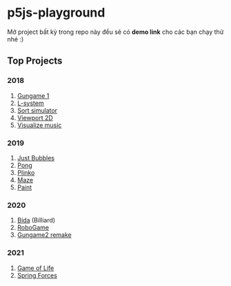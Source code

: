 # p5js-playground

Mở project bất kỳ trong repo này đều sẽ có **demo link** cho các bạn chạy thử nhé :)

## Top Projects

### 2018
1. [Gungame 1](./2018/gungame1/)
2. [L-system](./2018/l-system/)
3. [Sort simulator](./2018/sort-simulate/)
4. [Viewport 2D](./2018/viewport2d/)
5. [Visualize music](./2018/visualyze-test)

### 2019
1. [Just Bubbles](./2019/just-bubbles/)
2. [Pong](./2019/matter-js/)
3. [Plinko](./2019/matter-js/)
4. [Maze](./2019/maze/)
5. [Paint](./2019/paint-p5/)

### 2020
1. [Bida](./2020/bida/) (Billiard)
2. [RoboGame](./2020/robogame/)
3. [Gungame2 remake](./2020/gungame2-remake/)

### 2021
1. [Game of Life](./2021/game-of-life/)
2. [Spring Forces](./2021/spring-forces/)